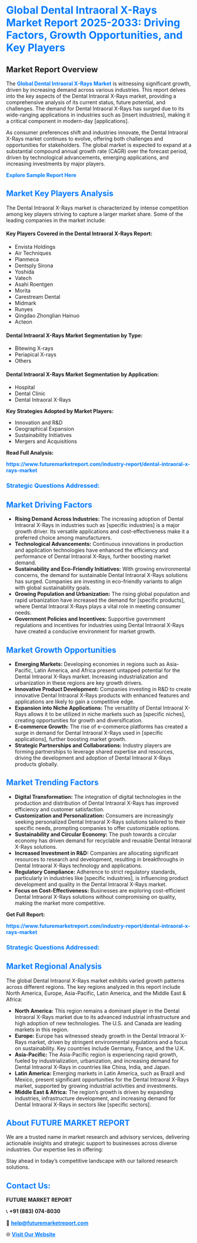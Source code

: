 <h1 style="color: #007BFF;">Global Dental Intraoral X-Rays Market Report 2025-2033: Driving Factors, Growth Opportunities, and Key Players</h1>

<section id="overview">
<h2>Market Report Overview</h2>
<p>The <a href="https://www.futuremarketreport.com/industry-report/dental-intraoral-x-rays-market" style="color: #007BFF; text-decoration: none;"><strong>Global Dental Intraoral X-Rays Market</strong></a> is witnessing significant growth, driven by increasing demand across various industries. This report delves into the key aspects of the Dental Intraoral X-Rays market, providing a comprehensive analysis of its current status, future potential, and challenges. The demand for Dental Intraoral X-Rays has surged due to its wide-ranging applications in industries such as [insert industries], making it a critical component in modern-day [applications].</p>
<p>As consumer preferences shift and industries innovate, the Dental Intraoral X-Rays market continues to evolve, offering both challenges and opportunities for stakeholders. The global market is expected to expand at a substantial compound annual growth rate (CAGR) over the forecast period, driven by technological advancements, emerging applications, and increasing investments by major players.</p>
</section>

<section id="overview">
<p><a href="https://www.futuremarketreport.com/request-sample/reportId=123051" style="color: #007BFF; text-decoration: none;"><strong>Explore Sample Report Here</strong></a></p>
</section>

<section id="key-players">
<h2 style="color: #007BFF;">Market Key Players Analysis</h2>
<p>The Dental Intraoral X-Rays market is characterized by intense competition among key players striving to capture a larger market share. Some of the leading companies in the market include:</p>
<h4>Key Players Covered in the Dental Intraoral X-Rays Report:</h4>
<ul><li>Envista Holdings</li><li>Air Techniques</li><li>Planmeca</li><li>Dentsply Sirona</li><li>Yoshida</li><li>Vatech</li><li>Asahi Roentgen</li><li>Morita</li><li>Carestream Dental</li><li>Midmark</li><li>Runyes</li><li>Qingdao Zhonglian Hainuo</li><li>Acteon</li></ul>
<h4>Dental Intraoral X-Rays Market Segmentation by Type:</h4>
<ul><li>Bitewing X-rays</li><li>Periapical X-rays</li><li>Others</li></ul>

<h4>Dental Intraoral X-Rays Market Segmentation by Application:</h4>
<ul><li>Hospital</li><li>Dental Clinic</li><li>Dental Intraoral X-Rays</li></ul>
<p><strong>Key Strategies Adopted by Market Players:</strong></p>
<ul>
<li>Innovation and R&D</li>
<li>Geographical Expansion</li>
<li>Sustainability Initiatives</li>
<li>Mergers and Acquisitions</li>
</ul>
</section>

<section>
<p><strong>Read Full Analysis: </strong></p><a href="https://www.futuremarketreport.com/industry-report/dental-intraoral-x-rays-market" style="color: #007BFF; text-decoration: none;"><strong>https://www.futuremarketreport.com/industry-report/dental-intraoral-x-rays-market</strong></a>
<h3 style="color: #007BFF;">Strategic Questions Addressed:</h3>
</section>

<section id="driving-factors">
<h2 style="color: #007BFF;">Market Driving Factors</h2>
<ul>
<li><strong>Rising Demand Across Industries:</strong> The increasing adoption of Dental Intraoral X-Rays in industries such as [specific industries] is a major growth driver. Its versatile applications and cost-effectiveness make it a preferred choice among manufacturers.</li>
<li><strong>Technological Advancements:</strong> Continuous innovations in production and application technologies have enhanced the efficiency and performance of Dental Intraoral X-Rays, further boosting market demand.</li>
<li><strong>Sustainability and Eco-Friendly Initiatives:</strong> With growing environmental concerns, the demand for sustainable Dental Intraoral X-Rays solutions has surged. Companies are investing in eco-friendly variants to align with global sustainability goals.</li>
<li><strong>Growing Population and Urbanization:</strong> The rising global population and rapid urbanization have increased the demand for [specific products], where Dental Intraoral X-Rays plays a vital role in meeting consumer needs.</li>
<li><strong>Government Policies and Incentives:</strong> Supportive government regulations and incentives for industries using Dental Intraoral X-Rays have created a conducive environment for market growth.</li>
</ul>
</section>

<section id="growth-opportunities">
<h2 style="color: #007BFF;">Market Growth Opportunities</h2>
<ul>
<li><strong>Emerging Markets:</strong> Developing economies in regions such as Asia-Pacific, Latin America, and Africa present untapped potential for the Dental Intraoral X-Rays market. Increasing industrialization and urbanization in these regions are key growth drivers.</li>
<li><strong>Innovative Product Development:</strong> Companies investing in R&D to create innovative Dental Intraoral X-Rays products with enhanced features and applications are likely to gain a competitive edge.</li>
<li><strong>Expansion into Niche Applications:</strong> The versatility of Dental Intraoral X-Rays allows it to be utilized in niche markets such as [specific niches], creating opportunities for growth and diversification.</li>
<li><strong>E-commerce Growth:</strong> The rise of e-commerce platforms has created a surge in demand for Dental Intraoral X-Rays used in [specific applications], further boosting market growth.</li>
<li><strong>Strategic Partnerships and Collaborations:</strong> Industry players are forming partnerships to leverage shared expertise and resources, driving the development and adoption of Dental Intraoral X-Rays products globally.</li>
</ul>
</section>

<section id="trending-factors">
<h2 style="color: #007BFF;">Market Trending Factors</h2>
<ul>
<li><strong>Digital Transformation:</strong> The integration of digital technologies in the production and distribution of Dental Intraoral X-Rays has improved efficiency and customer satisfaction.</li>
<li><strong>Customization and Personalization:</strong> Consumers are increasingly seeking personalized Dental Intraoral X-Rays solutions tailored to their specific needs, prompting companies to offer customizable options.</li>
<li><strong>Sustainability and Circular Economy:</strong> The push towards a circular economy has driven demand for recyclable and reusable Dental Intraoral X-Rays solutions.</li>
<li><strong>Increased Investment in R&D:</strong> Companies are allocating significant resources to research and development, resulting in breakthroughs in Dental Intraoral X-Rays technology and applications.</li>
<li><strong>Regulatory Compliance:</strong> Adherence to strict regulatory standards, particularly in industries like [specific industries], is influencing product development and quality in the Dental Intraoral X-Rays market.</li>
<li><strong>Focus on Cost-Effectiveness:</strong> Businesses are exploring cost-efficient Dental Intraoral X-Rays solutions without compromising on quality, making the market more competitive.</li>
</ul>
</section>

<section>
<p><strong>Get Full Report: </strong></p><a href="https://www.futuremarketreport.com/industry-report/dental-intraoral-x-rays-market" style="color: #007BFF; text-decoration: none;"><strong>https://www.futuremarketreport.com/industry-report/dental-intraoral-x-rays-market</strong></a>
<h3 style="color: #007BFF;">Strategic Questions Addressed:</h3>
</section>


<section id="regional-analysis">
<h2 style="color: #007BFF;">Market Regional Analysis</h2>
<p>The global Dental Intraoral X-Rays market exhibits varied growth patterns across different regions. The key regions analyzed in this report include North America, Europe, Asia-Pacific, Latin America, and the Middle East & Africa:</p>
<ul>
<li><strong>North America:</strong> This region remains a dominant player in the Dental Intraoral X-Rays market due to its advanced industrial infrastructure and high adoption of new technologies. The U.S. and Canada are leading markets in this region.</li>
<li><strong>Europe:</strong> Europe has witnessed steady growth in the Dental Intraoral X-Rays market, driven by stringent environmental regulations and a focus on sustainability. Key countries include Germany, France, and the U.K.</li>
<li><strong>Asia-Pacific:</strong> The Asia-Pacific region is experiencing rapid growth, fueled by industrialization, urbanization, and increasing demand for Dental Intraoral X-Rays in countries like China, India, and Japan.</li>
<li><strong>Latin America:</strong> Emerging markets in Latin America, such as Brazil and Mexico, present significant opportunities for the Dental Intraoral X-Rays market, supported by growing industrial activities and investments.</li>
<li><strong>Middle East & Africa:</strong> The region’s growth is driven by expanding industries, infrastructure development, and increasing demand for Dental Intraoral X-Rays in sectors like [specific sectors].</li>
</ul>
</section>

<footer>
<h2 style="color: #007BFF;">About FUTURE MARKET REPORT</h2>
<p>We are a trusted name in market research and advisory services, delivering actionable insights and strategic support to businesses across diverse industries. Our expertise lies in offering:</p>

<p>Stay ahead in today’s competitive landscape with our tailored research solutions.</p>

<h2 style="color: #007BFF;">Contact Us:</h2>
<p><strong>FUTURE MARKET REPORT</strong></p>
<p>📞 <strong>+91 (883) 074-8030</strong></p>
<p>📧 <strong><a href="mailto:help@futuremarketreport.com" style="color: #007BFF;">help@futuremarketreport.com</a></strong></p>
<p>🌐 <strong><a href="https://www.futuremarketreport.com/" style="color: #007BFF;">Visit Our Website</a></strong></p>
</footer>